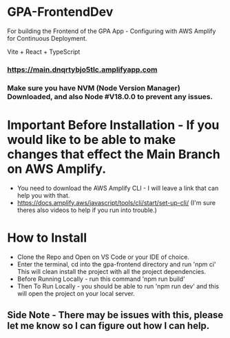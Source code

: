 # GPA-FrontendDev
For building the Frontend of the GPA App - Configuring with AWS Amplify for Continuous Deployment. 

Vite + React + TypeScript

### https://main.dnqrtybjo5tlc.amplifyapp.com 

### Make sure you have NVM (Node Version Manager) Downloaded, and also Node #V18.0.0 to prevent any issues.

# Important Before Installation - If you would like to be able to make changes that effect the Main Branch on AWS Amplify.

- You need to download the AWS Amplify CLI - I will leave a link that can help you with that.
- https://docs.amplify.aws/javascript/tools/cli/start/set-up-cli/
(I'm sure theres also videos to help if you run into trouble.)

# How to Install 

- Clone the Repo and Open on VS Code or your IDE of choice.
- Enter the terminal, cd into the gpa-frontend directory and run 'npm ci' This will clean install the project with all the project dependencies.
- Before Running Locally - run this command 'npm run build'
- Then To Run Locally - you should be able to run 'npm run dev' and this will open the project on your local server.

## Side Note - There may be issues with this, please let me know so I can figure out how I can help.

